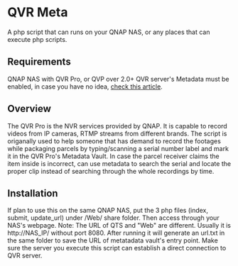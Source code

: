 # QVR Meta
A php script that can runs on your QNAP NAS, or any places that can execute php scripts.
## Requirements
QNAP NAS with QVR Pro, or QVP over 2.0+
QVR server's Metadata must be enabled, in case you have no idea, [check this article](https://www.qnap.com/en/how-to/tutorial/article/how-to-record-qiot-suite-lite-data-in-qvr-pro).
## Overview
The QVR Pro is the NVR services provided by QNAP. It is capable to record videos from IP cameras, RTMP streams from different brands.
The script is origanally used to help someone that has demand to record the footages while packaging parcels by typing/scanning a serial number label and mark it in the QVR Pro's Metadata Vault.
In case the parcel receiver claims the item inside is incorrect, can use metadata to search the serial and locate the proper clip instead of searching through the whole recordings by time.
## Installation
If plan to use this on the same QNAP NAS, put the 3 php files (index, submit, update_url) under /Web/ share folder. Then access through your NAS's webpage.
Note: The URL of QTS and "Web" are different. Usually it is http://NAS_IP/ without port 8080.
After running it will generate an url.txt in the same folder to save the URL of metatadata vault's entry point.
Make sure the server you execute this script can establish a direct connection to QVR server.
